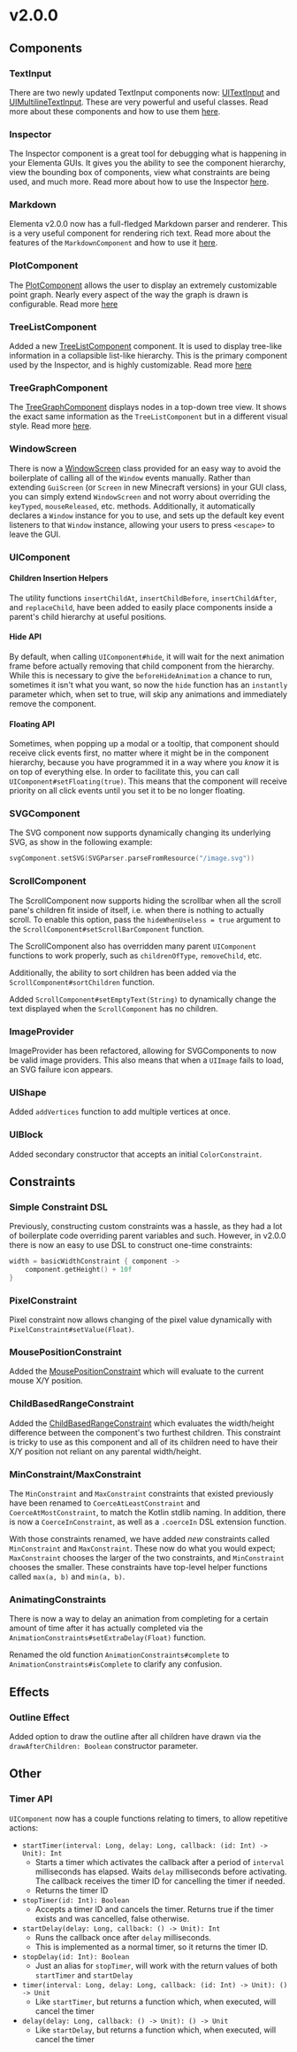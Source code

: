 # v2.0.0

## Components

### TextInput

There are two newly updated TextInput components now: [UITextInput](../src/main/kotlin/org/polyfrost/elementa/components/input/UITextInput.kt)
and [UIMultilineTextInput](../src/main/kotlin/org/polyfrost/elementa/components/input/UIMultilineTextInput.kt). These are
very powerful and useful classes. Read more about these components and how to use them [here](components.md#textinput).

### Inspector

The Inspector component is a great tool for debugging what is happening in your Elementa GUIs. It gives you the ability
to see the component hierarchy, view the bounding box of components, view what constraints are being used, and much more.
Read more about how to use the Inspector [here](components.md#inspector).

### Markdown

Elementa v2.0.0 now has a full-fledged Markdown parser and renderer. This is a very useful component for rendering
rich text. Read more about the features of the `MarkdownComponent` and how to use it [here](components.md#markdown).

### PlotComponent

The [PlotComponent](../src/main/kotlin/org/polyfrost/elementa/components/plot/PlotComponent.kt) allows the user to 
display an extremely customizable point graph. Nearly every aspect of the way the graph is drawn is configurable. Read more
[here](components.md#PlotComponent)

### TreeListComponent

Added a new [TreeListComponent](../src/main/kotlin/org/polyfrost/elementa/components/TreeListComponent.kt) component. It is 
used to display tree-like information in a collapsible list-like hierarchy. This is the primary component used by the 
Inspector, and is highly customizable. Read more [here](components.md#TreeListComponent)

### TreeGraphComponent

The [TreeGraphComponent](../src/main/kotlin/org/polyfrost/elementa/components/TreeGraphComponent.kt) displays nodes in a 
top-down tree view. It shows the exact same information as the `TreeListComponent` but in a different visual style. Read
more [here](components.md#TreeGraphComponent).

### WindowScreen

There is now a [WindowScreen](../src/main/kotlin/org/polyfrost/elementa/WindowScreen.kt) class provided for an easy way to
avoid the boilerplate of calling all of the `Window` events manually. Rather than extending `GuiScreen` (or `Screen` in
new Minecraft versions) in your GUI class, you can simply extend `WindowScreen` and not worry about overriding the
`keyTyped`, `mouseReleased`, etc. methods. Additionally, it automatically declares a `Window` instance for you to use,
and sets up the default key event listeners to that `Window` instance, allowing your users to press `<escape>` to leave
the GUI.

### UIComponent

#### Children Insertion Helpers

The utility functions `insertChildAt`, `insertChildBefore`, `insertChildAfter`, and `replaceChild`, have been added to
easily place components inside a parent's child hierarchy at useful positions. 

#### Hide API

By default, when calling `UIComponent#hide`, it will wait for the next animation frame before actually removing that
child component from the hierarchy. While this is necessary to give the `beforeHideAnimation` a chance to run,
sometimes it isn't what you want, so now the `hide` function has an `instantly` parameter which, when set to true,
will skip any animations and immediately remove the component.

#### Floating API

Sometimes, when popping up a modal or a tooltip, that component should receive click events first, no matter where
it might be in the component hierarchy, because you have programmed it in a way where you _know_ it is on top of
everything else. In order to facilitate this, you can call `UIComponent#setFloating(true)`. This means that the
component will receive priority on all click events until you set it to be no longer floating.

### SVGComponent

The SVG component now supports dynamically changing its underlying SVG, as show in the following example:

```kotlin
svgComponent.setSVG(SVGParser.parseFromResource("/image.svg"))
``` 

### ScrollComponent

The ScrollComponent now supports hiding the scrollbar when all the scroll pane's children fit inside of itself, i.e.
when there is nothing to actually scroll. To enable this option, pass the `hideWhenUseless = true` argument to the
`ScrollComponent#setScrollBarComponent` function.

The ScrollComponent also has overridden many parent `UIComponent` functions to work properly, such as `childrenOfType`,
`removeChild`, etc.

Additionally, the ability to sort children has been added via the `ScrollComponent#sortChildren` function.

Added `ScrollComponent#setEmptyText(String)` to dynamically change the text displayed when the `ScrollComponent` has
no children.

### ImageProvider

ImageProvider has been refactored, allowing for SVGComponents to now be valid image providers. This also means
that when a `UIImage` fails to load, an SVG failure icon appears.

### UIShape

Added `addVertices` function to add multiple vertices at once.

### UIBlock

Added secondary constructor that accepts an initial `ColorConstraint`.

## Constraints

### Simple Constraint DSL

Previously, constructing custom constraints was a hassle, as they had a lot of boilerplate code overriding parent
variables and such. However, in v2.0.0 there is now an easy to use DSL to construct one-time constraints:

```kotlin
width = basicWidthConstraint { component ->
    component.getHeight() + 10f
}
```

### PixelConstraint

Pixel constraint now allows changing of the pixel value dynamically with `PixelConstraint#setValue(Float)`.

### MousePositionConstraint

Added the [MousePositionConstraint](../src/main/kotlin/org/polyfrost/elementa/constraints/MousePositionConstraint.kt) which
will evaluate to the current mouse X/Y position.

### ChildBasedRangeConstraint

Added the [ChildBasedRangeConstraint](../src/main/kotlin/org/polyfrost/elementa/constraints/ChildBasedConstraints.kt) which
evaluates the width/height difference between the component's two furthest children. This constraint is tricky to use
as this component and all of its children need to have their X/Y position not reliant on any parental width/height.

### MinConstraint/MaxConstraint

The `MinConstraint` and `MaxConstraint` constraints that existed previously have been renamed to `CoerceAtLeastConstraint`
and `CoerceAtMostConstraint`, to match the Kotlin stdlib naming. In addition, there is now a `CoerceInConstraint`, as well
as a `.coerceIn` DSL extension function. 

With those constraints renamed, we have added _new_ constraints called `MinConstraint` and `MaxConstraint`. These now do
what you would expect; `MaxConstraint` chooses the larger of the two constraints, and `MinConstraint` chooses the 
smaller. These constraints have top-level helper functions called `max(a, b)` and `min(a, b)`.

### AnimatingConstraints

There is now a way to delay an animation from completing for a certain amount of time after it has actually completed
via the `AnimationConstraints#setExtraDelay(Float)` function.

Renamed the old function `AnimationConstraints#complete` to `AnimationConstraints#isComplete` to clarify any confusion.

## Effects

### Outline Effect

Added option to draw the outline after all children have drawn via the `drawAfterChildren: Boolean` constructor
parameter. 

## Other

### Timer API

`UIComponent` now has a couple functions relating to timers, to allow repetitive actions:

- `startTimer(interval: Long, delay: Long, callback: (id: Int) -> Unit): Int`
    - Starts a timer which activates the callback after a period of `interval` milliseconds has elapsed. Waits `delay`
      milliseconds before activating. The callback receives the timer ID for cancelling the timer if needed.
    - Returns the timer ID
- `stopTimer(id: Int): Boolean`
    - Accepts a timer ID and cancels the timer. Returns true if the timer exists and was cancelled, false otherwise.
- `startDelay(delay: Long, callback: () -> Unit): Int`
    - Runs the callback once after `delay` milliseconds. 
    - This is implemented as a normal timer, so it returns the timer ID.
- `stopDelay(id: Int): Boolean`
    - Just an alias for `stopTimer`, will work with the return values of both `startTimer` and `startDelay`
- `timer(interval: Long, delay: Long, callback: (id: Int) -> Unit): () -> Unit`
    - Like `startTimer`, but returns a function which, when executed, will cancel the timer
- `delay(delay: Long, callback: () -> Unit): () -> Unit`
    - Like `startDelay`, but returns a function which, when executed, will cancel the timer
